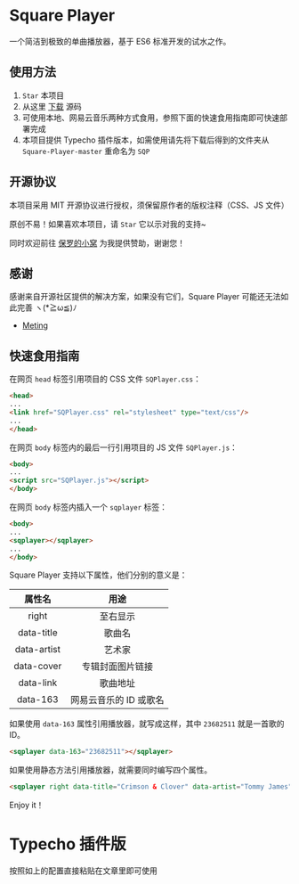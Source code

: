# Square Player

一个简洁到极致的单曲播放器，基于 ES6 标准开发的试水之作。

## 使用方法

1. `Star` 本项目
2. 从这里 [下载](https://github.com/Dreamer-Paul/Square-Player/archive/master.zip) 源码
3. 可使用本地、网易云音乐两种方式食用，参照下面的快速食用指南即可快速部署完成
4. 本项目提供 Typecho 插件版本，如需使用请先将下载后得到的文件夹从 `Square-Player-master` 重命名为 `SQP`

## 开源协议

本项目采用 MIT 开源协议进行授权，须保留原作者的版权注释（CSS、JS 文件）

原创不易！如果喜欢本项目，请 `Star` 它以示对我的支持~

同时欢迎前往 [保罗的小窝](https://paul.ren/donate) 为我提供赞助，谢谢您！

## 感谢

感谢来自开源社区提供的解决方案，如果没有它们，Square Player 可能还无法如此完善 ヽ(*≧ω≦)ﾉ

 - [Meting](https://github.com/metowolf/Meting)

## 快速食用指南

在网页 `head` 标签引用项目的 CSS 文件 `SQPlayer.css`：

```html
<head>
...
<link href="SQPlayer.css" rel="stylesheet" type="text/css"/>
...
</head>
```

在网页 `body` 标签内的最后一行引用项目的 JS 文件 `SQPlayer.js`：

```html
<body>
...
<script src="SQPlayer.js"></script>
</body>
```

在网页 `body` 标签内插入一个 `sqplayer` 标签：

```html
<body>
...
<sqplayer></sqplayer>
...
</body>
```

Square Player 支持以下属性，他们分别的意义是：

属性名|用途
:-:|:-:
right|至右显示
data-title|歌曲名
data-artist|艺术家
data-cover|专辑封面图片链接
data-link|歌曲地址
data-163|网易云音乐的 ID 或歌名

如果使用 `data-163` 属性引用播放器，就写成这样，其中 `23682511` 就是一首歌的 ID。

```html
<sqplayer data-163="23682511"></sqplayer>
```

如果使用静态方法引用播放器，就需要同时编写四个属性。

```html
<sqplayer right data-title="Crimson & Clover" data-artist="Tommy James" data-cover="封面链接" data-link="歌曲链接"></sqplayer>
```

Enjoy it！

# Typecho 插件版

按照如上的配置直接粘贴在文章里即可使用